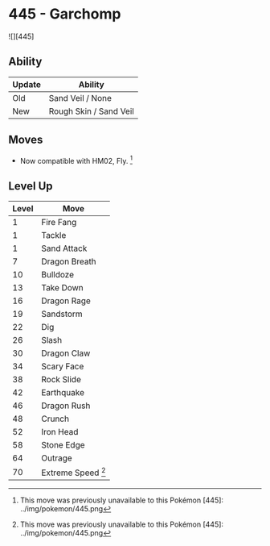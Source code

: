 # 445 - Garchomp
![][445]

## Ability

Update | Ability
---    | ---
Old    | Sand Veil / None
New    | Rough Skin / Sand Veil

## Moves

 - Now compatible with HM02, Fly. [^1]

## Level Up

Level | Move
---   | ---
  1   | Fire Fang
  1   | Tackle
  1   | Sand Attack
  7   | Dragon Breath
 10   | Bulldoze
 13   | Take Down
 16   | Dragon Rage
 19   | Sandstorm
 22   | Dig
 26   | Slash
 30   | Dragon Claw
 34   | Scary Face
 38   | Rock Slide
 42   | Earthquake
 46   | Dragon Rush
 48   | Crunch
 52   | Iron Head
 58   | Stone Edge
 64   | Outrage
 70   | Extreme Speed [^1]

[^1]: This move was previously unavailable to this Pokémon
[445]: ../img/pokemon/445.png
